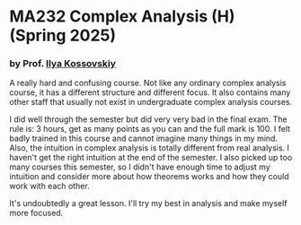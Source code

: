 # MA232 Complex Analysis (H) (Spring 2025)

### by Prof. [Ilya Kossovskiy](https://math.sustech.edu.cn/c/kossovskiyilya)

A really hard and confusing course. Not like any ordinary complex analysis course, it has a different structure and different focus. It also contains many other staff that usually not exist in undergraduate complex analysis courses.

I did well through the semester but did very very bad in the final exam. The rule is: 3 hours, get as many points as you can and the full mark is 100. I felt badly trained in this course and cannot imagine many things in my mind. Also, the intuition in complex analysis is totally different from real analysis. I haven't get the right intuition at the end of the semester. I also picked up too many courses this semester, so I didn't have enough time to adjust my intuition and consider more about how theorems works and how they could work with each other.

It's undoubtedly a great lesson. I'll try my best in analysis and make myself more focused.
